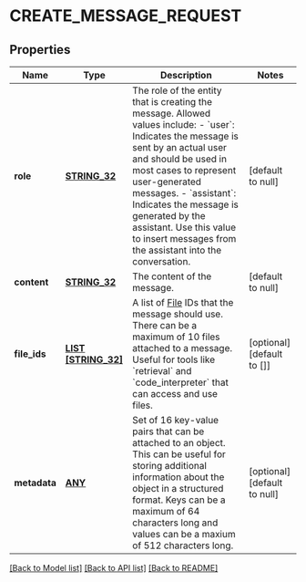 # CREATE_MESSAGE_REQUEST

## Properties
Name | Type | Description | Notes
------------ | ------------- | ------------- | -------------
**role** | [**STRING_32**](STRING_32.md) | The role of the entity that is creating the message. Allowed values include: - &#x60;user&#x60;: Indicates the message is sent by an actual user and should be used in most cases to represent user-generated messages. - &#x60;assistant&#x60;: Indicates the message is generated by the assistant. Use this value to insert messages from the assistant into the conversation.  | [default to null]
**content** | [**STRING_32**](STRING_32.md) | The content of the message. | [default to null]
**file_ids** | [**LIST [STRING_32]**](STRING_32.md) | A list of [File](/docs/api-reference/files) IDs that the message should use. There can be a maximum of 10 files attached to a message. Useful for tools like &#x60;retrieval&#x60; and &#x60;code_interpreter&#x60; that can access and use files. | [optional] [default to []]
**metadata** | [**ANY**](.md) | Set of 16 key-value pairs that can be attached to an object. This can be useful for storing additional information about the object in a structured format. Keys can be a maximum of 64 characters long and values can be a maxium of 512 characters long.  | [optional] [default to null]

[[Back to Model list]](../README.md#documentation-for-models) [[Back to API list]](../README.md#documentation-for-api-endpoints) [[Back to README]](../README.md)


